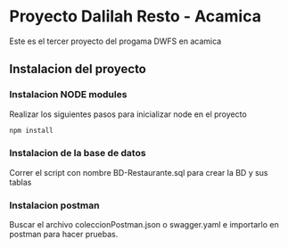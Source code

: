 # Proyecto Dalilah Resto - Acamica

Este es el tercer proyecto del progama DWFS en acamica

## Instalacion del proyecto

### Instalacion NODE modules 
Realizar los siguientes pasos para inicializar node en el proyecto

 ```bash
 npm install
 ```

### Instalacion de la base de datos
Correr el script con nombre BD-Restaurante.sql para crear la BD y sus tablas


### Instalacion postman
Buscar el archivo coleccionPostman.json o swagger.yaml e importarlo en postman para hacer pruebas.